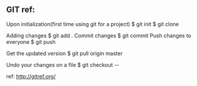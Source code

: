 GIT ref: 
--------

Upon initialization(first time using git for a project)
$ git init
$ git clone <url>

Adding changes
$ git add . 
Commit changes
$ git commit 
Push changes to everyone
$ git push 

Get the updated version
$ git pull origin master

Undo your changes on a file
$ git checkout -- <file>

ref: 
http://gitref.org/


